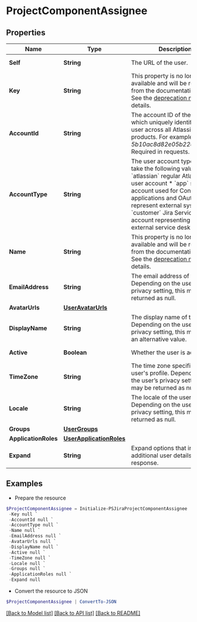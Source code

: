 # ProjectComponentAssignee
## Properties

Name | Type | Description | Notes
------------ | ------------- | ------------- | -------------
**Self** | **String** | The URL of the user. | [optional] [readonly] 
**Key** | **String** | This property is no longer available and will be removed from the documentation soon. See the [deprecation notice](https://developer.atlassian.com/cloud/jira/platform/deprecation-notice-user-privacy-api-migration-guide/) for details. | [optional] 
**AccountId** | **String** | The account ID of the user, which uniquely identifies the user across all Atlassian products. For example, *5b10ac8d82e05b22cc7d4ef5*. Required in requests. | [optional] 
**AccountType** | **String** | The user account type. Can take the following values:   *  &#x60;atlassian&#x60; regular Atlassian user account  *  &#x60;app&#x60; system account used for Connect applications and OAuth to represent external systems  *  &#x60;customer&#x60; Jira Service Desk account representing an external service desk | [optional] [readonly] 
**Name** | **String** | This property is no longer available and will be removed from the documentation soon. See the [deprecation notice](https://developer.atlassian.com/cloud/jira/platform/deprecation-notice-user-privacy-api-migration-guide/) for details. | [optional] 
**EmailAddress** | **String** | The email address of the user. Depending on the user’s privacy setting, this may be returned as null. | [optional] [readonly] 
**AvatarUrls** | [**UserAvatarUrls**](UserAvatarUrls.md) |  | [optional] 
**DisplayName** | **String** | The display name of the user. Depending on the user’s privacy setting, this may return an alternative value. | [optional] [readonly] 
**Active** | **Boolean** | Whether the user is active. | [optional] [readonly] 
**TimeZone** | **String** | The time zone specified in the user&#39;s profile. Depending on the user’s privacy setting, this may be returned as null. | [optional] [readonly] 
**Locale** | **String** | The locale of the user. Depending on the user’s privacy setting, this may be returned as null. | [optional] [readonly] 
**Groups** | [**UserGroups**](UserGroups.md) |  | [optional] 
**ApplicationRoles** | [**UserApplicationRoles**](UserApplicationRoles.md) |  | [optional] 
**Expand** | **String** | Expand options that include additional user details in the response. | [optional] [readonly] 

## Examples

- Prepare the resource
```powershell
$ProjectComponentAssignee = Initialize-PSJiraProjectComponentAssignee  -Self null `
 -Key null `
 -AccountId null `
 -AccountType null `
 -Name null `
 -EmailAddress null `
 -AvatarUrls null `
 -DisplayName null `
 -Active null `
 -TimeZone null `
 -Locale null `
 -Groups null `
 -ApplicationRoles null `
 -Expand null
```

- Convert the resource to JSON
```powershell
$ProjectComponentAssignee | ConvertTo-JSON
```

[[Back to Model list]](../README.md#documentation-for-models) [[Back to API list]](../README.md#documentation-for-api-endpoints) [[Back to README]](../README.md)

